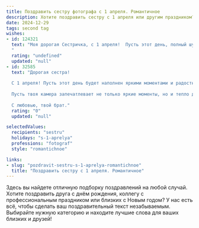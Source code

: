 ```yaml
---
title: Поздравить сестру фотографа с 1 апреля. Романтичное
description: Хотите поздравить сестру с 1 апреля или другим праздником? Наш ИИ создаст незабываемое поздравление, а вы обязательно выделитесь среди других.  
date: 2024-12-29
tags: second tag
wishes:
- id: 124321
  text: "Моя дорогая Сестричка, с 1 апреля!  Пусть этот день, полный шуток и улыбок, станет началом весны в твоей душе, такой же яркой и неповторимой, как твои фотографии.  Пусть каждый твой снимок – это  маленькое произведение искусства,  запечатлевающее  красоту мира и  волшебство момента.  Ты – невероятный фотограф и  чудесная сестра,  я тебя очень люблю!
  "
  rating: "undefined"
  updated: "null"
- id: 32585
  text: "Дорогая сестра!
  
  С 1 апреля! Пусть этот день будет наполнен яркими моментами и радостными шутками, как кадры из твоих удивительных фотографий. Ты умеешь видеть красоту в каждом мгновении, и твой взгляд на мир вдохновляет. Желаю тебе находить гармонию и радость в каждом снимке, наполняя свою жизнь прекрасными эмоциями и романтичными мгновениями.
  
  Пусть твоя камера запечатлевает не только яркие моменты, но и тепло души, которое ты даришь окружающим. Будь счастливой и оставайся такой же удивительной, как ты есть!
  
  С любовью, твой брат."
  rating: "0"
  updated: "null"

selectedValues:
  recipients: "sestru"
  holidays: "s-1-aprelya"
  professions: "fotograf"
  style: "romantichnoe"

links:
- slug: "pozdravit-sestru-s-1-aprelya-romantichnoe"
  title: "Поздравить сестру с 1 апреля. Романтичное"
---
```


Здесь вы найдете отличную подборку поздравлений на любой случай. 
Хотите поздравить друга с днём рождения, коллегу с профессиональным праздником или близких с Новым годом? У нас есть всё, чтобы сделать ваш поздравительный текст незабываемым. Выбирайте нужную категорию и находите лучшие слова для ваших близких и друзей!
